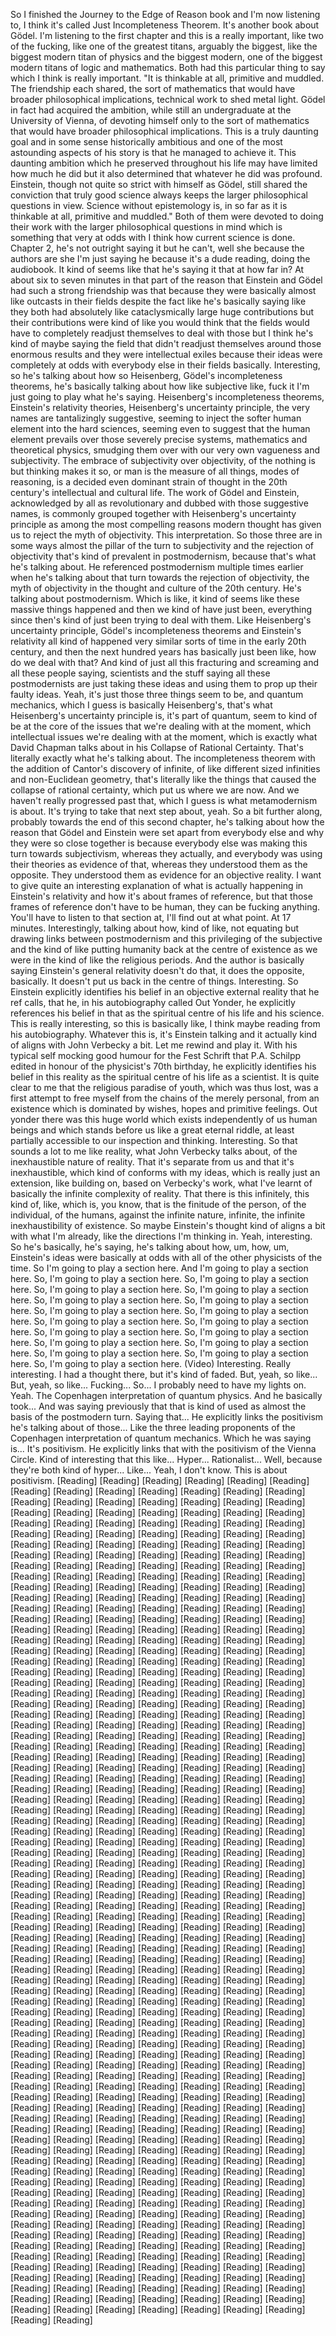 ﻿So I finished the Journey to the Edge of Reason book and I'm now listening to, I think it's
called Just Incompleteness Theorem. It's another book about Gödel. I'm listening to the first
chapter and this is a really important, like two of the fucking, like one of the greatest
titans, arguably the biggest, like the biggest modern titan of physics and the biggest modern,
one of the biggest modern titans of logic and mathematics. Both had this particular
thing to say which I think is really important.
"It is thinkable at all, primitive and muddled. The friendship each shared, the sort of mathematics
that would have broader philosophical implications, technical work to shed metal light. Gödel
in fact had acquired the ambition, while still an undergraduate at the University of Vienna,
of devoting himself only to the sort of mathematics that would have broader philosophical implications.
This is a truly daunting goal and in some sense historically ambitious and one of the
most astounding aspects of his story is that he managed to achieve it. This daunting ambition
which he preserved throughout his life may have limited how much he did but it also determined
that whatever he did was profound. Einstein, though not quite so strict with himself as
Gödel, still shared the conviction that truly good science always keeps the larger philosophical
questions in view. Science without epistemology is, in so far as it is thinkable at all, primitive
and muddled."
Both of them were devoted to doing their work with the larger philosophical questions
in mind which is something that very at odds with I think how current science is done.
Chapter 2, he's not outright saying it but he can't, well she because the authors are
she I'm just saying he because it's a dude reading, doing the audiobook. It kind of seems
like that he's saying it that at how far in? At about six to seven minutes in that part
of the reason that Einstein and Gödel had such a strong friendship was that because
they were basically almost like outcasts in their fields despite the fact like he's basically
saying like they both had absolutely like cataclysmically large huge contributions but
their contributions were kind of like you would think that the fields would have to
completely readjust themselves to deal with those but I think he's kind of maybe saying
the field that didn't readjust themselves around those enormous results and they were
intellectual exiles because their ideas were completely at odds with everybody else in
their fields basically.
Interesting, so he's talking about how so Heisenberg, Gödel's incompleteness theorems,
he's basically talking about how like subjective like, fuck it I'm just going to play what
he's saying.
Heisenberg's incompleteness theorems, Einstein's relativity theories, Heisenberg's uncertainty
principle, the very names are tantalizingly suggestive, seeming to inject the softer human
element into the hard sciences, seeming even to suggest that the human element prevails
over those severely precise systems, mathematics and theoretical physics, smudging them over
with our very own vagueness and subjectivity.
The embrace of subjectivity over objectivity, of the nothing is but thinking makes it so,
or man is the measure of all things, modes of reasoning, is a decided even dominant strain
of thought in the 20th century's intellectual and cultural life.
The work of Gödel and Einstein, acknowledged by all as revolutionary and dubbed with those
suggestive names, is commonly grouped together with Heisenberg's uncertainty principle as
among the most compelling reasons modern thought has given us to reject the myth of objectivity.
This interpretation.
So those three are in some ways almost the pillar of the turn to subjectivity and the
rejection of objectivity that's kind of prevalent in postmodernism, because that's what he's
talking about.
He referenced postmodernism multiple times earlier when he's talking about that turn
towards the rejection of objectivity, the myth of objectivity in the thought and culture
of the 20th century.
He's talking about postmodernism.
Which is like, it kind of seems like these massive things happened and then we kind of
have just been, everything since then's kind of just been trying to deal with them.
Like Heisenberg's uncertainty principle, Gödel's incompleteness theorems and Einstein's relativity
all kind of happened very similar sorts of time in the early 20th century, and then the
next hundred years has basically just been like, how do we deal with that?
And kind of just all this fracturing and screaming and all these people saying, scientists and
the stuff saying all these postmodernists are just taking these ideas and using them
to prop up their faulty ideas.
Yeah, it's just those three things seem to be, and quantum mechanics, which I guess is
basically Heisenberg's, that's what Heisenberg's uncertainty principle is, it's part of quantum,
seem to kind of be at the core of the issues that we're dealing with at the moment, which
intellectual issues we're dealing with at the moment, which is exactly what David Chapman
talks about in his Collapse of Rational Certainty.
That's literally exactly what he's talking about.
The incompleteness theorem with the addition of Cantor's discovery of infinite, of like
different sized infinities and non-Euclidean geometry, that's literally like the things
that caused the collapse of rational certainty, which put us where we are now.
And we haven't really progressed past that, which I guess is what metamodernism is about.
It's trying to take that next step about, yeah.
So a bit further along, probably towards the end of this second chapter, he's talking about
how the reason that Gödel and Einstein were set apart from everybody else and why they
were so close together is because everybody else was making this turn towards subjectivism,
whereas they actually, and everybody was using their theories as evidence of that, whereas
they understood them as the opposite.
They understood them as evidence for an objective reality.
I want to give quite an interesting explanation of what is actually happening in Einstein's
relativity and how it's about frames of reference, but that those frames of reference don't have
to be human, they can be fucking anything.
You'll have to listen to that section at, I'll find out at what point.
At 17 minutes.
Interestingly, talking about how, kind of like, not equating but drawing links between
postmodernism and this privileging of the subjective and the kind of like putting humanity
back at the centre of existence as we were in the kind of like the religious periods.
And the author is basically saying Einstein's general relativity doesn't do that, it does
the opposite, basically.
It doesn't put us back in the centre of things.
Interesting.
So Einstein explicitly identifies his belief in an objective external reality that he ref
calls, that he, in his autobiography called Out Yonder, he explicitly references his belief
in that as the spiritual centre of his life and his science.
This is really interesting, so this is basically like, I think maybe reading from his autobiography.
Whatever this is, it's Einstein talking and it actually kind of aligns with John Verbecky
a bit.
Let me rewind and play it.
With his typical self mocking good humour for the Fest Schrift that P.A. Schilpp edited
in honour of the physicist's 70th birthday, he explicitly identifies his belief in this
reality as the spiritual centre of his life as a scientist.
It is quite clear to me that the religious paradise of youth, which was thus lost, was
a first attempt to free myself from the chains of the merely personal, from an existence
which is dominated by wishes, hopes and primitive feelings.
Out yonder there was this huge world which exists independently of us human beings and
which stands before us like a great eternal riddle, at least partially accessible to our
inspection and thinking.
Interesting.
So that sounds a lot to me like reality, what John Verbecky talks about, of the inexhaustible
nature of reality.
That it's separate from us and that it's inexhaustible, which kind of conforms with my ideas, which
is really just an extension, like building on, based on Verbecky's work, what I've learnt
of basically the infinite complexity of reality.
That there is this infinitely, this kind of, like, which is, you know, that is the finitude
of the person, of the individual, of the humans, against the infinite nature, infinite, the
infinite inexhaustibility of existence.
So maybe Einstein's thought kind of aligns a bit with what I'm already, like the directions
I'm thinking in.
Yeah, interesting.
So he's basically, he's saying, he's talking about how, um, how, um, Einstein's ideas were
basically at odds with all of the other physicists of the time.
So I'm going to play a section here.
And I'm going to play a section here.
So, I'm going to play a section here.
So, I'm going to play a section here.
So, I'm going to play a section here.
So, I'm going to play a section here.
So, I'm going to play a section here.
So, I'm going to play a section here.
So, I'm going to play a section here.
So, I'm going to play a section here.
So, I'm going to play a section here.
So, I'm going to play a section here.
So, I'm going to play a section here.
So, I'm going to play a section here.
So, I'm going to play a section here.
So, I'm going to play a section here.
So, I'm going to play a section here.
So, I'm going to play a section here.
So, I'm going to play a section here.
(Video)
Interesting.
Really interesting.
I had a thought there, but it's kind of faded.
But, yeah, so like...
But, yeah, so like...
Fucking...
So...
I probably need to have my lights on.
Yeah.
The Copenhagen interpretation of quantum physics.
And he basically took...
And was saying previously that that is kind of used as almost the basis of the postmodern turn.
Saying that...
He explicitly links the positivism he's talking about of those...
Like the three leading proponents of the Copenhagen interpretation of quantum mechanics.
Which he was saying is...
It's positivism.
He explicitly links that with the positivism of the Vienna Circle.
Kind of interesting that this like...
Hyper...
Rationalist...
Well, because they're both kind of hyper...
Like...
Yeah, I don't know.
This is about positivism.
[Reading]
[Reading]
[Reading]
[Reading]
[Reading]
[Reading]
[Reading]
[Reading]
[Reading]
[Reading]
[Reading]
[Reading]
[Reading]
[Reading]
[Reading]
[Reading]
[Reading]
[Reading]
[Reading]
[Reading]
[Reading]
[Reading]
[Reading]
[Reading]
[Reading]
[Reading]
[Reading]
[Reading]
[Reading]
[Reading]
[Reading]
[Reading]
[Reading]
[Reading]
[Reading]
[Reading]
[Reading]
[Reading]
[Reading]
[Reading]
[Reading]
[Reading]
[Reading]
[Reading]
[Reading]
[Reading]
[Reading]
[Reading]
[Reading]
[Reading]
[Reading]
[Reading]
[Reading]
[Reading]
[Reading]
[Reading]
[Reading]
[Reading]
[Reading]
[Reading]
[Reading]
[Reading]
[Reading]
[Reading]
[Reading]
[Reading]
[Reading]
[Reading]
[Reading]
[Reading]
[Reading]
[Reading]
[Reading]
[Reading]
[Reading]
[Reading]
[Reading]
[Reading]
[Reading]
[Reading]
[Reading]
[Reading]
[Reading]
[Reading]
[Reading]
[Reading]
[Reading]
[Reading]
[Reading]
[Reading]
[Reading]
[Reading]
[Reading]
[Reading]
[Reading]
[Reading]
[Reading]
[Reading]
[Reading]
[Reading]
[Reading]
[Reading]
[Reading]
[Reading]
[Reading]
[Reading]
[Reading]
[Reading]
[Reading]
[Reading]
[Reading]
[Reading]
[Reading]
[Reading]
[Reading]
[Reading]
[Reading]
[Reading]
[Reading]
[Reading]
[Reading]
[Reading]
[Reading]
[Reading]
[Reading]
[Reading]
[Reading]
[Reading]
[Reading]
[Reading]
[Reading]
[Reading]
[Reading]
[Reading]
[Reading]
[Reading]
[Reading]
[Reading]
[Reading]
[Reading]
[Reading]
[Reading]
[Reading]
[Reading]
[Reading]
[Reading]
[Reading]
[Reading]
[Reading]
[Reading]
[Reading]
[Reading]
[Reading]
[Reading]
[Reading]
[Reading]
[Reading]
[Reading]
[Reading]
[Reading]
[Reading]
[Reading]
[Reading]
[Reading]
[Reading]
[Reading]
[Reading]
[Reading]
[Reading]
[Reading]
[Reading]
[Reading]
[Reading]
[Reading]
[Reading]
[Reading]
[Reading]
[Reading]
[Reading]
[Reading]
[Reading]
[Reading]
[Reading]
[Reading]
[Reading]
[Reading]
[Reading]
[Reading]
[Reading]
[Reading]
[Reading]
[Reading]
[Reading]
[Reading]
[Reading]
[Reading]
[Reading]
[Reading]
[Reading]
[Reading]
[Reading]
[Reading]
[Reading]
[Reading]
[Reading]
[Reading]
[Reading]
[Reading]
[Reading]
[Reading]
[Reading]
[Reading]
[Reading]
[Reading]
[Reading]
[Reading]
[Reading]
[Reading]
[Reading]
[Reading]
[Reading]
[Reading]
[Reading]
[Reading]
[Reading]
[Reading]
[Reading]
[Reading]
[Reading]
[Reading]
[Reading]
[Reading]
[Reading]
[Reading]
[Reading]
[Reading]
[Reading]
[Reading]
[Reading]
[Reading]
[Reading]
[Reading]
[Reading]
[Reading]
[Reading]
[Reading]
[Reading]
[Reading]
[Reading]
[Reading]
[Reading]
[Reading]
[Reading]
[Reading]
[Reading]
[Reading]
[Reading]
[Reading]
[Reading]
[Reading]
[Reading]
[Reading]
[Reading]
[Reading]
[Reading]
[Reading]
[Reading]
[Reading]
[Reading]
[Reading]
[Reading]
[Reading]
[Reading]
[Reading]
[Reading]
[Reading]
[Reading]
[Reading]
[Reading]
[Reading]
[Reading]
[Reading]
[Reading]
[Reading]
[Reading]
[Reading]
[Reading]
[Reading]
[Reading]
[Reading]
[Reading]
[Reading]
[Reading]
[Reading]
[Reading]
[Reading]
[Reading]
[Reading]
[Reading]
[Reading]
[Reading]
[Reading]
[Reading]
[Reading]
[Reading]
[Reading]
[Reading]
[Reading]
[Reading]
[Reading]
[Reading]
[Reading]
[Reading]
[Reading]
[Reading]
[Reading]
[Reading]
[Reading]
[Reading]
[Reading]
[Reading]
[Reading]
[Reading]
[Reading]
[Reading]
[Reading]
[Reading]
[Reading]
[Reading]
[Reading]
[Reading]
[Reading]
[Reading]
[Reading]
[Reading]
[Reading]
[Reading]
[Reading]
[Reading]
[Reading]
[Reading]
[Reading]
[Reading]
[Reading]
[Reading]
[Reading]
[Reading]
[Reading]
[Reading]
[Reading]
[Reading]
[Reading]
[Reading]
[Reading]
[Reading]
[Reading]
[Reading]
[Reading]
[Reading]
[Reading]
[Reading]
[Reading]
[Reading]
[Reading]
[Reading]
[Reading]
[Reading]
[Reading]
[Reading]
[Reading]
[Reading]
[Reading]
[Reading]
[Reading]
[Reading]
[Reading]
[Reading]
[Reading]
[Reading]
[Reading]
[Reading]
[Reading]
[Reading]
[Reading]
[Reading]
[Reading]
[Reading]
[Reading]
[Reading]
[Reading]
[Reading]
[Reading]
[Reading]
[Reading]
[Reading]
[Reading]
[Reading]
[Reading]
[Reading]
[Reading]
[Reading]
[Reading]
[Reading]
[Reading]
[Reading]
[Reading]
[Reading]
[Reading]
[Reading]
[Reading]
[Reading]
[Reading]
[Reading]
[Reading]
[Reading]
[Reading]
[Reading]
[Reading]
[Reading]
[Reading]
[Reading]
[Reading]
[Reading]
[Reading]
[Reading]
[Reading]
[Reading]
[Reading]
[Reading]
[Reading]
[Reading]
[Reading]
[Reading]
[Reading]
[Reading]
[Reading]
[Reading]
[Reading]
[Reading]
[Reading]
[Reading]
[Reading]
[Reading]
[Reading]
[Reading]
[Reading]
[Reading]
[Reading]
[Reading]
[Reading]
[Reading]
[Reading]
[Reading]
[Reading]
[Reading]
[Reading]
[Reading]
[Reading]
[Reading]
[Reading]
[Reading]
[Reading]
[Reading]
[Reading]
[Reading]
[Reading]
[Reading]
[Reading]
[Reading]
[Reading]
[Reading]
[Reading]
[Reading]
[Reading]
[Reading]
[Reading]
[Reading]
[Reading]
[Reading]
[Reading]
[Reading]
[Reading]
[Reading]
[Reading]
[Reading]
[Reading]
[Reading]
[Reading]
[Reading]
[Reading]
[Reading]
[Reading]
[Reading]
[Reading]
[Reading]
[Reading]
[Reading]
[Reading]
[Reading]
[Reading]
[Reading]
[Reading]
[Reading]
[Reading]
[Reading]
[Reading]
[Reading]
[Reading]
[Reading]
[Reading]
[Reading]
[Reading]
[Reading]
[Reading]
[Reading]
[Reading]
[Reading]
[Reading]
[Reading]
[Reading]
[Reading]
[Reading]
[Reading]
[Reading]
[Reading]
[Reading]
[Reading]
[Reading]
[Reading]
[Reading]
[Reading]
[Reading]
[Reading]
[Reading]
[Reading]
[Reading]
[Reading]
[Reading]
[Reading]
[Reading]
[Reading]
[Reading]
[Reading]
[Reading]
[Reading]
[Reading]
[Reading]
[Reading]
[Reading]
[Reading]
[Reading]
[Reading]
[Reading]
[Reading]
